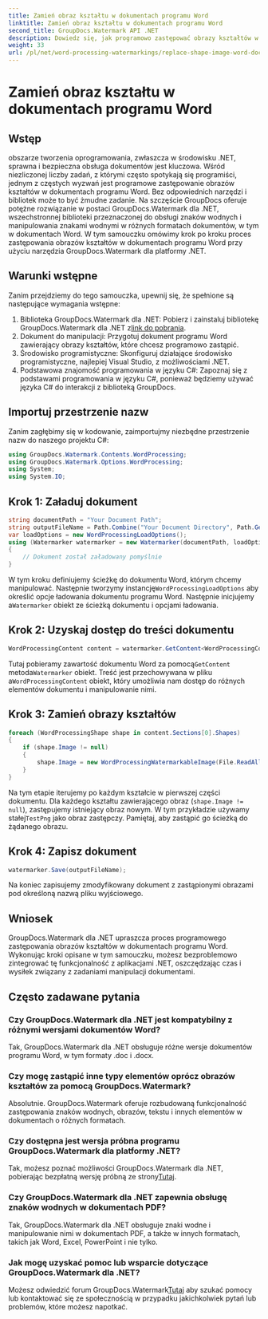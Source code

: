 ```yaml
---
title: Zamień obraz kształtu w dokumentach programu Word
linktitle: Zamień obraz kształtu w dokumentach programu Word
second_title: GroupDocs.Watermark API .NET
description: Dowiedz się, jak programowo zastępować obrazy kształtów w dokumentach programu Word przy użyciu programu GroupDocs.Watermark dla platformy .NET. Uprość zadania związane z manipulacją dokumentami bez wysiłku.
weight: 33
url: /pl/net/word-processing-watermarkings/replace-shape-image-word-docs/
---
```


# Zamień obraz kształtu w dokumentach programu Word

## Wstęp
obszarze tworzenia oprogramowania, zwłaszcza w środowisku .NET, sprawna i bezpieczna obsługa dokumentów jest kluczowa. Wśród niezliczonej liczby zadań, z którymi często spotykają się programiści, jednym z częstych wyzwań jest programowe zastępowanie obrazów kształtów w dokumentach programu Word. Bez odpowiednich narzędzi i bibliotek może to być żmudne zadanie.
Na szczęście GroupDocs oferuje potężne rozwiązanie w postaci GroupDocs.Watermark dla .NET, wszechstronnej biblioteki przeznaczonej do obsługi znaków wodnych i manipulowania znakami wodnymi w różnych formatach dokumentów, w tym w dokumentach Word. W tym samouczku omówimy krok po kroku proces zastępowania obrazów kształtów w dokumentach programu Word przy użyciu narzędzia GroupDocs.Watermark dla platformy .NET.
## Warunki wstępne
Zanim przejdziemy do tego samouczka, upewnij się, że spełnione są następujące wymagania wstępne:
1.  Biblioteka GroupDocs.Watermark dla .NET: Pobierz i zainstaluj bibliotekę GroupDocs.Watermark dla .NET z[link do pobrania](https://releases.groupdocs.com/Watermark/net/).
2. Dokument do manipulacji: Przygotuj dokument programu Word zawierający obrazy kształtów, które chcesz programowo zastąpić.
3. Środowisko programistyczne: Skonfiguruj działające środowisko programistyczne, najlepiej Visual Studio, z możliwościami .NET.
4. Podstawowa znajomość programowania w języku C#: Zapoznaj się z podstawami programowania w języku C#, ponieważ będziemy używać języka C# do interakcji z biblioteką GroupDocs.
## Importuj przestrzenie nazw
Zanim zagłębimy się w kodowanie, zaimportujmy niezbędne przestrzenie nazw do naszego projektu C#:
```csharp
using GroupDocs.Watermark.Contents.WordProcessing;
using GroupDocs.Watermark.Options.WordProcessing;
using System;
using System.IO;
```
## Krok 1: Załaduj dokument
```csharp
string documentPath = "Your Document Path";
string outputFileName = Path.Combine("Your Document Directory", Path.GetFileName(documentPath));
var loadOptions = new WordProcessingLoadOptions();
using (Watermarker watermarker = new Watermarker(documentPath, loadOptions))
{
    // Dokument został załadowany pomyślnie
}
```
 W tym kroku definiujemy ścieżkę do dokumentu Word, którym chcemy manipulować. Następnie tworzymy instancję`WordProcessingLoadOptions` aby określić opcje ładowania dokumentu programu Word. Następnie inicjujemy a`Watermarker` obiekt ze ścieżką dokumentu i opcjami ładowania.
## Krok 2: Uzyskaj dostęp do treści dokumentu
```csharp
WordProcessingContent content = watermarker.GetContent<WordProcessingContent>();
```
 Tutaj pobieramy zawartość dokumentu Word za pomocą`GetContent` metoda`Watermarker` obiekt. Treść jest przechowywana w pliku a`WordProcessingContent` obiekt, który umożliwia nam dostęp do różnych elementów dokumentu i manipulowanie nimi.
## Krok 3: Zamień obrazy kształtów
```csharp
foreach (WordProcessingShape shape in content.Sections[0].Shapes)
{
    if (shape.Image != null)
    {
        shape.Image = new WordProcessingWatermarkableImage(File.ReadAllBytes(Constants.TestPng));
    }
}
```
Na tym etapie iterujemy po każdym kształcie w pierwszej części dokumentu. Dla każdego kształtu zawierającego obraz (`shape.Image != null`), zastępujemy istniejący obraz nowym. W tym przykładzie używamy stałej`TestPng` jako obraz zastępczy. Pamiętaj, aby zastąpić go ścieżką do żądanego obrazu.
## Krok 4: Zapisz dokument
```csharp
watermarker.Save(outputFileName);
```
Na koniec zapisujemy zmodyfikowany dokument z zastąpionymi obrazami pod określoną nazwą pliku wyjściowego.

## Wniosek
GroupDocs.Watermark dla .NET upraszcza proces programowego zastępowania obrazów kształtów w dokumentach programu Word. Wykonując kroki opisane w tym samouczku, możesz bezproblemowo zintegrować tę funkcjonalność z aplikacjami .NET, oszczędzając czas i wysiłek związany z zadaniami manipulacji dokumentami.
## Często zadawane pytania
### Czy GroupDocs.Watermark dla .NET jest kompatybilny z różnymi wersjami dokumentów Word?
Tak, GroupDocs.Watermark dla .NET obsługuje różne wersje dokumentów programu Word, w tym formaty .doc i .docx.
### Czy mogę zastąpić inne typy elementów oprócz obrazów kształtów za pomocą GroupDocs.Watermark?
Absolutnie. GroupDocs.Watermark oferuje rozbudowaną funkcjonalność zastępowania znaków wodnych, obrazów, tekstu i innych elementów w dokumentach o różnych formatach.
### Czy dostępna jest wersja próbna programu GroupDocs.Watermark dla platformy .NET?
 Tak, możesz poznać możliwości GroupDocs.Watermark dla .NET, pobierając bezpłatną wersję próbną ze strony[Tutaj](https://releases.groupdocs.com/).
### Czy GroupDocs.Watermark dla .NET zapewnia obsługę znaków wodnych w dokumentach PDF?
Tak, GroupDocs.Watermark dla .NET obsługuje znaki wodne i manipulowanie nimi w dokumentach PDF, a także w innych formatach, takich jak Word, Excel, PowerPoint i nie tylko.
### Jak mogę uzyskać pomoc lub wsparcie dotyczące GroupDocs.Watermark dla .NET?
 Możesz odwiedzić forum GroupDocs.Watermark[Tutaj](https://forum.groupdocs.com/c/watermark/19) aby szukać pomocy lub kontaktować się ze społecznością w przypadku jakichkolwiek pytań lub problemów, które możesz napotkać.